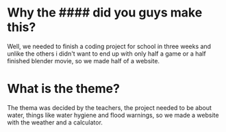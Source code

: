 # Why the #### did you guys make this?
Well, we needed to finish a coding project for school in three weeks and unlike the others i didn't want to end up with only half a game or a half finished blender movie, so we made half of a website.
# What is the theme?
The thema was decided by the teachers, the project needed to be about water, things like water hygiene and flood warnings, so we made a website with the weather and a calculator.
